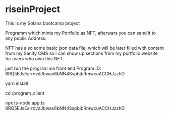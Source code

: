 # riseinProject
This is my Solana bootcamp project 

Programm which mints my Portfolio as NFT, afterwars you can send it to any public Address.

NFT has also some basic json data file, which will be later filled with content from my Sanity CMS so i can show up sections from my portfolio website for users who own this NFT.

just run the program via front end
Program ID: 8RQ5EJsEarrovdJbwax6bNN4SspbjbRmwcuACCHJzzhD
 

yarn install

cd /program_client

npx ts-node app.ts 8RQ5EJsEarrovdJbwax6bNN4SspbjbRmwcuACCHJzzhD

